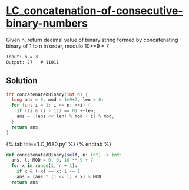 # [LC_concatenation-of-consecutive-binary-numbers](https://leetcode.com/problems/concatenation-of-consecutive-binary-numbers)

Given n, return decimal value of binary string formed by concatenating binary of 1 to n in order, modulo 10**9 + 7

```txt
Input: n = 3
Output: 27   # 11011
```

## Solution

```cpp
int concatenatedBinary(int n) {
  long ans = 0, mod = 1e9+7, len = 0;
  for (int i = 1; i <= n; ++i) {
    if ((i & (i - 1)) == 0) ++len;
    ans = ((ans << len) % mod + i) % mod;
  }
  return ans;
}
```

{% tab title='LC_1680.py' %}
{% endtab %}

```py
def concatenatedBinary(self, n: int) -> int:
  ans, l, MOD = 0, 0, 10 ** 9 + 7
  for x in range(1, n + 1):
    if x & (-x) == x: l += 1
    ans = (ans * (1 << l) + x) % MOD
  return ans
```
